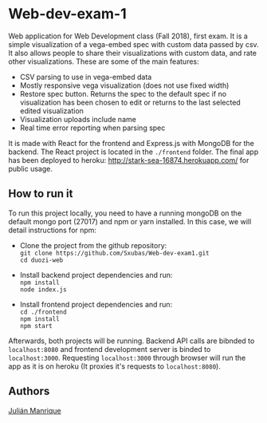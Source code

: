 # Web-dev-exam-1
Web application for Web Development class (Fall 2018), first exam. It is a simple visualization of a vega-embed spec with custom data passed by csv. It also allows people to share their visualizations with custom data, and rate other visualizations. These are some of the main features:

- CSV parsing to use in vega-embed data
- Mostly responsive vega visualization (does not use fixed width)
- Restore spec button. Returns the spec to the default spec if no visualization has been chosen to edit or returns to the last selected edited visualization
- Visualization uploads include name
- Real time error reporting when parsing spec 

It is made with React for the frontend and Express.js with MongoDB for the backend. The React project is located in the `./frontend` folder. The final app has been deployed to heroku: http://stark-sea-16874.herokuapp.com/ for public usage.

## How to run it
To run this project locally, you need to have a running mongoDB on the default mongo port (27017) and npm or yarn installed. In this case, we will detail instructions for npm:


 - Clone the project from the github repository:  
 `git clone https://github.com/Sxubas/Web-dev-exam1.git`  
 `cd duozi-web`  
 
 - Install backend project dependencies and run:  
 `npm install`  
 `node index.js`  
 
 - Install frontend project dependencies and run:  
 `cd ./frontend`  
 `npm install`  
 `npm start`  

Afterwards, both projects will be running. Backend API calls are bibnded to `localhost:8080` and frontend development server is binded to `localhost:3000`. Requesting `localhost:3000` through browser will run the app as it is on heroku (It proxies it's requests to `localhost:8080`).

## Authors
[Julián Manrique](https://github.com/Sxubas)

